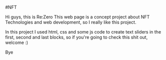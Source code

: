 #NFT

Hi guys, this is Re:Zero This web page is a concept project about NFT Technologies and web development, so I really like this project.

In this project I used html, css and some js code to create text sliders in the first, second and last blocks, so if you're going to check this shit out, welcome :)

Bye
